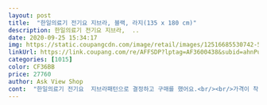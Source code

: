 ```yaml
---
layout: post 
title:  "한일의료기 전기요 지브라, 블랙, 라지(135 x 180 cm)" 
description: 한일의료기 전기요 지브라,  ..
date: 2020-09-25 15:34:17 
img: https://static.coupangcdn.com/image/retail/images/12516685530742-5a31e9af-ab15-4798-bfbf-1101f7bbd7b3.jpg 
linkUrl: https://link.coupang.com/re/AFFSDP?lptag=AF3600438&subid=ahnPublicAsk&pageKey=1835481069&itemId=3121418684&vendorItemId=71109126146&traceid=V0-113-d51005a3fa797821 
categories: [1015] 
color: CF36BB 
price: 27760 
author: Ask View Shop 
cont:  "한일의료기 전기요  지브라패턴으로 결정하고 구매를 했어요.<br/><br/>가격이 착해서 좋았고요.<br/><br/>기본적으로 방수원단이라서 자다가 땀을 흘려도 괜찮을듯하고,<br/>내가 좋아하는 지브라패턴.<br/>.<br/>ㅋㅋ.<br/>.<br/>이뻐이뻐... <br/>일단 맘에 들었구요.<br/>.<br/><br/>당연히 쿠팡로켓배송으로 다음날 새벽배송 받았고.<br/>.<br/><br/>몸이 찬 저로서는 추워서 가디건이라도 하나 껴입고 있는데 생각끝에 전기요를 써볼까하고 검색중에 요거요거... <br/><br/>물세탁이 가능하다는점도 마음에 듭니다.<br/><br/>바삭바삭한 느낌이라 오염에 강한원단이라고 느껴집니다.<br/><br/>박스를 개봉하고 물건을 보는순간... <br/><br/>사무실에서 사용하는 간이침대에 사용하려고 구입했습니다.<br/><br/>사이즈는 제가 딱 원하던거고, 작동도 잘됩니다.<br/><br/>아참!!! 간단한 세척도 가능하다고 해서 안심하고 구매했어요.<br/>.<br/><br/>엄마생각나서 하나더 구매해버렸네요.<br/>.<br/><br/>열이많은 남자들이랑 살다보니 에어컨은 항시 빵빵하게 틀어져 있고<br/>요즘같은 날씨에 비도오고 문도 못열고 덥고,습하고,... <br/><br/>우리집 댕댕이가 가끔 실수를 해서... <br/>.<br/>ㅋㅋ<br/>원단도 부드럽고 피부에 달라붙거나 하지 않아서 자극도 없는것 같고.<br/>.<br/><br/>작동을 해보았는데 온도조절도 6단계까지 조절가능해서 언제나 원하는 온도설정이 가능하고<br/>잘 사용하겠습니다<br/>저렴한 가격으로 정말 잘산거 같아요.<br/>.<br/><br/>전기요의 특성상 이불을 덮어놔여 따뜻해지는데 금방 따뜻해져서 좋습니다.<br/><br/>조절기에 불도 들어오니 밤에 사용하기도 편리할것 같아요.<br/>.<br/><br/>첨엔 M사이즈로 할까 하다가 L사이즈 했는데 잘한것 같아요.<br/>.<br/><br/>첫사용으로 이렇게 맘에 들다니... <br/>.<br/>.<br/><br/>침대 사이즈에 정말 딱 맞습니다.<br/><br/>펼쳐놓으니 젤먼저 우리집 댕댕이가 신났네요.<br/>.<br/>사진에 같이 찍혔어요.<br/>.<br/>ㅋㅋ<br/>포장상태 역시 깔끔하게 좋았구요.<br/>.<br/><br/>혼자쓰려고 전기요를 찾던중에 상품평이 좋아서 구매하게 되었어요.<br/>.<br/>작은사이즈라 고민하다가 샀는데 생각했던것보다 길이감도 좀 있고 쓰기 괜찮을것 같아요.<br/>.<br/>온도조절이 잘되는지 테스트 해보았는데 이상없이 잘되고 저는 3단계 정도가 좋더라구요.<br/>.<br/>침대에놓고 사이즈를 보았는데 그리작은것도 아니고 혼자쓰기 딱좋아요.<br/>.<br/>디자인도 사진보다 실물이 더 이쁘네요.<br/>.<br/>재질도 부드러워서 그런지 만질때 기분도 편한해지는것 같고.<br/>.<br/>쿠팡에서 로캣배송받았는데 박스없이 비닐로 튼튼하게 포장되어 왔네요.<br/>.<br/>작은사이즈라 그런듯 한데 오히려 재활용 쓰레기가 없어서 편했어요.<br/>.<br/>갑자기 구매한건데 후회없이 좋은제품 잘산것 같아요.<br/><br/>" 
---
```

